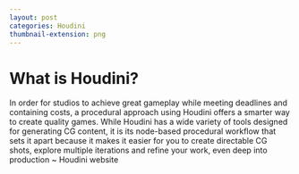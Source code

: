 ```yaml
---
layout: post
categories: Houdini
thumbnail-extension: png
---
```


# What is Houdini?

In order for studios to achieve great gameplay while meeting deadlines and containing costs, a procedural approach using Houdini offers a smarter way to create quality games. While Houdini has a wide variety of tools designed for generating CG content, it is its node-based procedural workflow that sets it apart because it makes it easier for you to create directable CG shots, explore multiple iterations and refine your work, even deep into production ~ Houdini website

